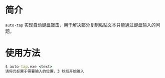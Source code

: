 # 简介

`auto-tap` 实现自动键盘敲击，用于解决部分复制粘贴文本只能通过键盘输入的问题。

# 使用方法

```cmd
$ auto-tap.exe <text>
请将光标置于需要输入的位置，3 秒后开始输入
```
